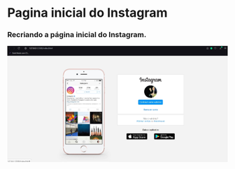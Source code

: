 # Pagina inicial do Instagram

### Recriando a página inicial do Instagram. 

<img src="img/tela.jpg" width="600px" align="center">
